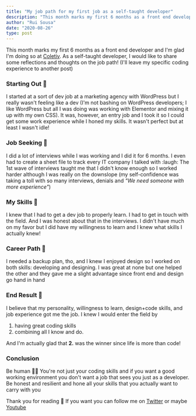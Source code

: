 ```yaml
---
title: "My job path for my first job as a self-taught developer"
description: "This month marks my first 6 months as a front end developer and I'm glad I'm doing so at Coletiv. As a self-taught developer, I would like to share some reflections and thoughts on the job path!"
author: "Rui Sousa"
date: "2020-08-26"
type: post
---
```


This month marks my first 6 months as a front end developer and I'm glad I'm doing so at [Coletiv](https://coletiv.com/). As a self-taught developer, I would like to share some reflections and thoughts on the job path!
(I'll leave my specific coding experience to another post)

### Starting Out 💭

I started at a sort of dev job at a marketing agency with WordPress but I really wasn't feeling like a dev (I'm not bashing on WordPress developers; I like WordPress but all I was doing was working with Elementor and mixing it up with my own CSS). It was, however, an entry job and I took it so I could get some work experience while I honed my skills.
It wasn't perfect but at least I wasn't idle!

### Job Seeking 💭

I did a lot of interviews while I was working and I did it for 6 months. I even had to create a sheet file to track every IT company I talked with :laugh:
The 1st wave of interviews taught me that I didn't know enough so I worked harder although I was really on the downslope (my self-confidence was taking a toll with so many interviews, denials and _"We need someone with more experience"_)

### My Skills 💭

I knew that I had to get a dev job to properly learn. I had to get in touch with the field. And I was honest about that in the interviews.
I didn't have much on my favor but I did have my willingness to learn and I knew what skills I actually knew!

### Career Path 💭

I needed a backup plan, tho, and I knew I enjoyed design so I worked on both skills: developing and designing. I was great at none but one helped the other and they gave me a slight advantage since front end and design go hand in hand

### End Result 💭

I believe that my personality, willingness to learn, design+code skills, and job experience got me the job. I knew I would enter the field by

1. having great coding skills
2. combining all I know and do.

And I'm actually glad that **2.** was the winner since life is more than code!

### Conclusion

Be human 🙋‍♂️ You're not just your coding skills and if you want a good working environment you don't want a job that sees you just as a developer. Be honest and resilient and hone all your skills that you actually want to carry with you

Thank you for reading 🤘 If you want you can follow me on [Twitter](https://twitter.com/HeyItzaMi) or maybe [Youtube](https://www.youtube.com/channel/UCwnDdBqfYvxIzDXXtyQ75fg)
